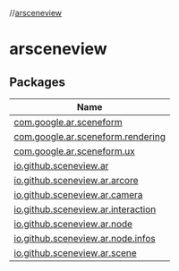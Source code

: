 //[arsceneview](index.md)

# arsceneview

## Packages

| Name |
|---|
| [com.google.ar.sceneform](arsceneview/com.google.ar.sceneform/index.md) |
| [com.google.ar.sceneform.rendering](arsceneview/com.google.ar.sceneform.rendering/index.md) |
| [com.google.ar.sceneform.ux](arsceneview/com.google.ar.sceneform.ux/index.md) |
| [io.github.sceneview.ar](arsceneview/io.github.sceneview.ar/index.md) |
| [io.github.sceneview.ar.arcore](arsceneview/io.github.sceneview.ar.arcore/index.md) |
| [io.github.sceneview.ar.camera](arsceneview/io.github.sceneview.ar.camera/index.md) |
| [io.github.sceneview.ar.interaction](arsceneview/io.github.sceneview.ar.interaction/index.md) |
| [io.github.sceneview.ar.node](arsceneview/io.github.sceneview.ar.node/index.md) |
| [io.github.sceneview.ar.node.infos](arsceneview/io.github.sceneview.ar.node.infos/index.md) |
| [io.github.sceneview.ar.scene](arsceneview/io.github.sceneview.ar.scene/index.md) |
